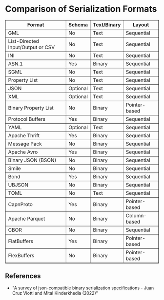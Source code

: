 # Comparison of Serialization Formats

<table border="1">
  <thead>
    <tr>
      <th>Format</th>
      <th>Schema</th>
      <th>Text/Binary</th>
      <th>Layout</th>
    </tr>
  </thead>
  <tbody>
    <tr>
      <td>GML</td>
      <td>No</td>
      <td>Text</td>
      <td>Sequential</td>
    </tr>
    <tr>
      <td>List-Directed Input/Output or CSV</td>
      <td>No</td>
      <td>Text</td>
      <td>Sequential</td>
    </tr>
    <tr>
      <td>INI</td>
      <td>No</td>
      <td>Text</td>
      <td>Sequential</td>
    </tr>
    <tr>
      <td>ASN.1</td>
      <td>Yes</td>
      <td>Binary</td>
      <td>Sequential</td>
    </tr>
    <tr>
      <td>SGML</td>
      <td>No</td>
      <td>Text</td>
      <td>Sequential</td>
    </tr>
    <tr>
      <td>Property List</td>
      <td>No</td>
      <td>Text</td>
      <td>Sequential</td>
    </tr>
    <tr>
      <td>JSON</td>
      <td>Optional</td>
      <td>Text</td>
      <td>Sequential</td>
    </tr>
    <tr>
      <td>XML</td>
      <td>Optional</td>
      <td>Text</td>
      <td>Sequential</td>
    </tr>
    <tr>
      <td>Binary Property List</td>
      <td>No</td>
      <td>Binary</td>
      <td>Pointer-based</td>
    </tr>
    <tr>
      <td>Protocol Buffers</td>
      <td>Yes</td>
      <td>Binary</td>
      <td>Sequential</td>
    </tr>
    <tr>
      <td>YAML</td>
      <td>Optional</td>
      <td>Text</td>
      <td>Sequential</td>
    </tr>
    <tr>
      <td>Apache Thrift</td>
      <td>Yes</td>
      <td>Binary</td>
      <td>Sequential</td>
    </tr>
    <tr>
      <td>Message Pack</td>
      <td>No</td>
      <td>Binary</td>
      <td>Sequential</td>
    </tr>
    <tr>
      <td>Apache Avro</td>
      <td>Yes</td>
      <td>Binary</td>
      <td>Sequential</td>
    </tr>
    <tr>
      <td>Binary JSON (BSON)</td>
      <td>No</td>
      <td>Binary</td>
      <td>Sequential</td>
    </tr>
    <tr>
      <td>Smile</td>
      <td>No</td>
      <td>Binary</td>
      <td>Sequential</td>
    </tr>
    <tr>
      <td>Bond</td>
      <td>Yes</td>
      <td>Binary</td>
      <td>Sequential</td>
    </tr>
    <tr>
      <td>UBJSON</td>
      <td>No</td>
      <td>Binary</td>
      <td>Sequential</td>
    </tr>
    <tr>
      <td>TOML</td>
      <td>No</td>
      <td>Text</td>
      <td>Sequential</td>
    </tr>
    <tr>
      <td>CapnProto</td>
      <td>Yes</td>
      <td>Binary</td>
      <td>Pointer-based</td>
    </tr>
    <tr>
      <td>Apache Parquet</td>
      <td>No</td>
      <td>Binary</td>
      <td>Column-based</td>
    </tr>
    <tr>
      <td>CBOR</td>
      <td>No</td>
      <td>Binary</td>
      <td>Sequential</td>
    </tr>
    <tr>
      <td>FlatBuffers</td>
      <td>Yes</td>
      <td>Binary</td>
      <td>Pointer-based</td>
    </tr>
    <tr>
      <td>FlexBuffers</td>
      <td>No</td>
      <td>Binary</td>
      <td>Pointer-based</td>
    </tr>
  </tbody>
</table>

## References

* "A survey of json-compatible binary serialization specifications - Juan Cruz Viotti and Mital Kinderkhedia (2022)"